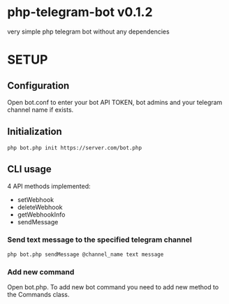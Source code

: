 # php-telegram-bot v0.1.2
very simple php telegram bot without any dependencies


# SETUP
## Configuration
Open bot.conf to enter your bot API TOKEN, bot admins and your telegram channel name if exists.


## Initialization
`php bot.php init https://server.com/bot.php`

## CLI usage
4 API methods implemented:
* setWebhook
* deleteWebhook
* getWebhookInfo
* sendMessage
### Send text message to the specified telegram channel
`php bot.php sendMessage @channel_name text message`


### Add new command
Open bot.php. To add new bot command you need to add new method 
to the Commands class.
